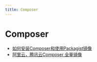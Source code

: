 ```yaml
---
title: Composer
---
```

# Composer

- [如何安装Composer和使用Packagist镜像](/mdpress/posts/composer/22760.md)    
- [阿里云，腾讯云Composer 全量镜像](/mdpress/posts/composer/23513.md)    

